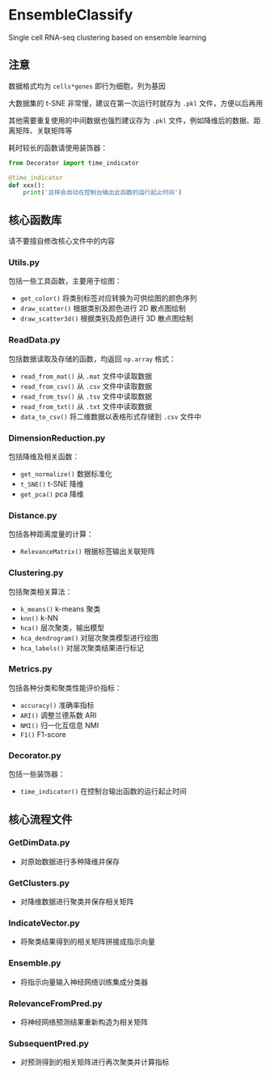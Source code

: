 # EnsembleClassify
Single cell RNA-seq clustering based on ensemble learning

## 注意

数据格式均为 `cells*genes` 即行为细胞，列为基因

大数据集的 t-SNE 非常慢，建议在第一次运行时就存为 `.pkl` 文件，方便以后再用

其他需要重复使用的中间数据也强烈建议存为 `.pkl` 文件，例如降维后的数据、距离矩阵、关联矩阵等

耗时较长的函数请使用装饰器：

```python
from Decorator import time_indicator

@time_indicator
def xxx():
    print('这样会自动在控制台输出此函数的运行起止时间')
```

## 核心函数库

请不要擅自修改核心文件中的内容

### Utils.py

包括一些工具函数，主要用于绘图：

* `get_color()` 将类别标签对应转换为可供绘图的颜色序列
* `draw_scatter()` 根据类别及颜色进行 2D 散点图绘制
* `draw_scatter3d()` 根据类别及颜色进行 3D 散点图绘制

### ReadData.py

包括数据读取及存储的函数，均返回 `np.array` 格式：

* `read_from_mat()` 从 `.mat` 文件中读取数据
* `read_from_csv()` 从 `.csv` 文件中读取数据
* `read_from_tsv()` 从 `.tsv` 文件中读取数据
* `read_from_txt()` 从 `.txt` 文件中读取数据
* `data_to_csv()` 将二维数据以表格形式存储到 `.csv` 文件中

### DimensionReduction.py

包括降维及相关函数：

* `get_normalize()` 数据标准化
* `t_SNE()` t-SNE 降维
* `get_pca()` pca 降维

### Distance.py

包括各种距离度量的计算：

* `RelevanceMatrix()` 根据标签输出关联矩阵

### Clustering.py

包括聚类相关算法：

* `k_means()` k-means 聚类
* `knn()` k-NN
* `hca()` 层次聚类，输出模型
* `hca_dendrogram()` 对层次聚类模型进行绘图
* `hca_labels()` 对层次聚类结果进行标记

### Metrics.py

包括各种分类和聚类性能评价指标：

* `accuracy()` 准确率指标
* `ARI()` 调整兰德系数 ARI
* `NMI()` 归一化互信息 NMI
* `F1()` F1-score

### Decorator.py

包括一些装饰器：

* `time_indicator()` 在控制台输出函数的运行起止时间

## 核心流程文件

### GetDimData.py

* 对原始数据进行多种降维并保存

### GetClusters.py

* 对降维数据进行聚类并保存相关矩阵

### IndicateVector.py

* 将聚类结果得到的相关矩阵拼接成指示向量

### Ensemble.py

* 将指示向量输入神经网络训练集成分类器

### RelevanceFromPred.py

* 将神经网络预测结果重新构造为相关矩阵

### SubsequentPred.py

* 对预测得到的相关矩阵进行再次聚类并计算指标